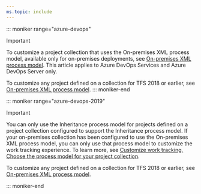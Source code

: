 ```yaml
---
ms.topic: include
---
```



::: moniker range="azure-devops"

> [!IMPORTANT]  
> To customize a project collection that uses the On-premises XML process model, available only for on-premises deployments, see [On-premises XML process model](/azure/devops/reference/on-premises-xml-process-model). This article applies to Azure DevOps Services and Azure DevOps Server only. 
> 
> To customize any project defined on a collection for TFS 2018 or earlier, see [On-premises XML process model](/azure/devops/reference/on-premises-xml-process-model).
::: moniker-end

::: moniker range="azure-devops-2019"

> [!IMPORTANT]   
> You can only use the Inheritance process model for projects defined on a project collection configured to support the Inheritance process model. If your on-premises collection has been configured to use the On-premises XML process model, you can only use that process model to customize the work tracking experience. To learn more, see [Customize work tracking, Choose the process model for your project collection](/azure/devops/reference/customize-work?view=azure-devops-2019#choose-process-model).  
> 
> To customize any project defined on a collection for TFS 2018 or earlier, see [On-premises XML process model](/azure/devops/reference/on-premises-xml-process-model).

::: moniker-end
